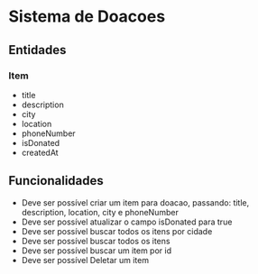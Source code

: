 # Sistema de Doacoes

## Entidades

### Item
- title
- description
- city
- location
- phoneNumber
- isDonated
- createdAt
  
## Funcionalidades
- Deve ser possível criar um item para doacao, passando: title, description, location, city e phoneNumber
- Deve ser possível atualizar o campo isDonated para true
- Deve ser possível buscar todos os itens por cidade
- Deve ser possível buscar todos os itens
- Deve ser possível buscar um item por id
- Deve ser possível Deletar um item